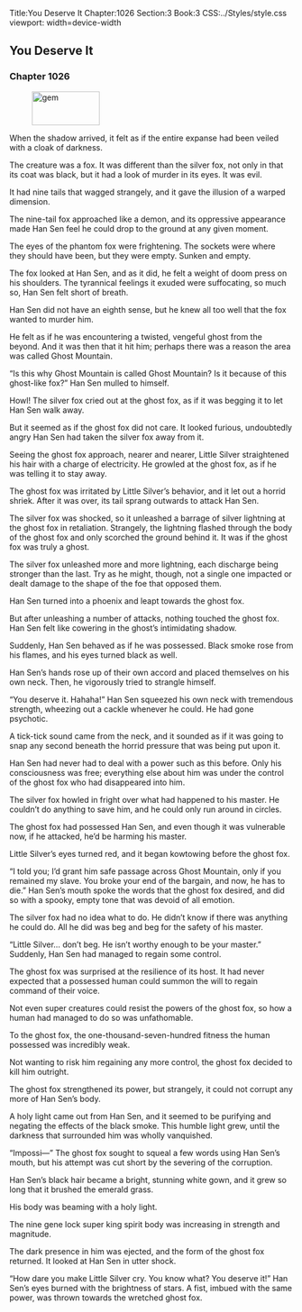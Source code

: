 Title:You Deserve It 
Chapter:1026 
Section:3 
Book:3 
CSS:../Styles/style.css 
viewport: width=device-width
  
## You Deserve It
### Chapter 1026
  
<figure>
	<img src="../Images/gem.gif" alt="gem" id="gem" width="120" height="60" />
</figure>
  

  
When the shadow arrived, it felt as if the entire expanse had been veiled with a cloak of darkness.

The creature was a fox. It was different than the silver fox, not only in that its coat was black, but it had a look of murder in its eyes. It was evil.

It had nine tails that wagged strangely, and it gave the illusion of a warped dimension.

The nine-tail fox approached like a demon, and its oppressive appearance made Han Sen feel he could drop to the ground at any given moment.

The eyes of the phantom fox were frightening. The sockets were where they should have been, but they were empty. Sunken and empty.

The fox looked at Han Sen, and as it did, he felt a weight of doom press on his shoulders. The tyrannical feelings it exuded were suffocating, so much so, Han Sen felt short of breath.

Han Sen did not have an eighth sense, but he knew all too well that the fox wanted to murder him.

He felt as if he was encountering a twisted, vengeful ghost from the beyond. And it was then that it hit him; perhaps there was a reason the area was called Ghost Mountain.

“Is this why Ghost Mountain is called Ghost Mountain? Is it because of this ghost-like fox?” Han Sen mulled to himself.

Howl! The silver fox cried out at the ghost fox, as if it was begging it to let Han Sen walk away.

But it seemed as if the ghost fox did not care. It looked furious, undoubtedly angry Han Sen had taken the silver fox away from it.

Seeing the ghost fox approach, nearer and nearer, Little Silver straightened his hair with a charge of electricity. He growled at the ghost fox, as if he was telling it to stay away.

The ghost fox was irritated by Little Silver’s behavior, and it let out a horrid shriek. After it was over, its tail sprang outwards to attack Han Sen.

The silver fox was shocked, so it unleashed a barrage of silver lightning at the ghost fox in retaliation. Strangely, the lightning flashed through the body of the ghost fox and only scorched the ground behind it. It was if the ghost fox was truly a ghost.

The silver fox unleashed more and more lightning, each discharge being stronger than the last. Try as he might, though, not a single one impacted or dealt damage to the shape of the foe that opposed them.

Han Sen turned into a phoenix and leapt towards the ghost fox.

But after unleashing a number of attacks, nothing touched the ghost fox. Han Sen felt like cowering in the ghost’s intimidating shadow.

Suddenly, Han Sen behaved as if he was possessed. Black smoke rose from his flames, and his eyes turned black as well.

Han Sen’s hands rose up of their own accord and placed themselves on his own neck. Then, he vigorously tried to strangle himself.

“You deserve it. Hahaha!” Han Sen squeezed his own neck with tremendous strength, wheezing out a cackle whenever he could. He had gone psychotic.

A tick-tick sound came from the neck, and it sounded as if it was going to snap any second beneath the horrid pressure that was being put upon it.

Han Sen had never had to deal with a power such as this before. Only his consciousness was free; everything else about him was under the control of the ghost fox who had disappeared into him.

The silver fox howled in fright over what had happened to his master. He couldn’t do anything to save him, and he could only run around in circles.

The ghost fox had possessed Han Sen, and even though it was vulnerable now, if he attacked, he’d be harming his master.

Little Silver’s eyes turned red, and it began kowtowing before the ghost fox.

“I told you; I’d grant him safe passage across Ghost Mountain, only if you remained my slave. You broke your end of the bargain, and now, he has to die.” Han Sen’s mouth spoke the words that the ghost fox desired, and did so with a spooky, empty tone that was devoid of all emotion.

The silver fox had no idea what to do. He didn’t know if there was anything he could do. All he did was beg and beg for the safety of his master.

“Little Silver… don’t beg. He isn’t worthy enough to be your master.” Suddenly, Han Sen had managed to regain some control.

The ghost fox was surprised at the resilience of its host. It had never expected that a possessed human could summon the will to regain command of their voice.

Not even super creatures could resist the powers of the ghost fox, so how a human had managed to do so was unfathomable.

To the ghost fox, the one-thousand-seven-hundred fitness the human possessed was incredibly weak.

Not wanting to risk him regaining any more control, the ghost fox decided to kill him outright.

The ghost fox strengthened its power, but strangely, it could not corrupt any more of Han Sen’s body.

A holy light came out from Han Sen, and it seemed to be purifying and negating the effects of the black smoke. This humble light grew, until the darkness that surrounded him was wholly vanquished.

“Impossi—” The ghost fox sought to squeal a few words using Han Sen’s mouth, but his attempt was cut short by the severing of the corruption.

Han Sen’s black hair became a bright, stunning white gown, and it grew so long that it brushed the emerald grass.

His body was beaming with a holy light.

The nine gene lock super king spirit body was increasing in strength and magnitude.

The dark presence in him was ejected, and the form of the ghost fox returned. It looked at Han Sen in utter shock.

“How dare you make Little Silver cry. You know what? You deserve it!” Han Sen’s eyes burned with the brightness of stars. A fist, imbued with the same power, was thrown towards the wretched ghost fox.